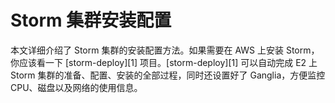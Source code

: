 # Storm 集群安装配置

本文详细介绍了 Storm 集群的安装配置方法。如果需要在 AWS 上安装 Storm，你应该看一下 [storm-deploy][1] 项目。[storm-deploy][1] 可以自动完成 E2 上 Storm 集群的准备、配置、安装的全部过程，同时还设置好了 Ganglia，方便监控 CPU、磁盘以及网络的使用信息。